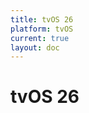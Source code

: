 ```yaml
---
title: tvOS 26
platform: tvOS
current: true
layout: doc
---
```


# tvOS 26

<BetaFeatures 
  title="tvOS 26" 
  platform="tvOS"
/>

<LatestFeatures 
  title="tvOS 26" 
  platform="tvOS"
  dataPath="/v2/tvos_data_feed.json"  
  linksData="/v1/essential_links.json"
/>

<SecurityInfo 
  title="tvOS 26" 
  platform="tvOS"
  dataPath="/v2/tvos_data_feed.json" 
/>
